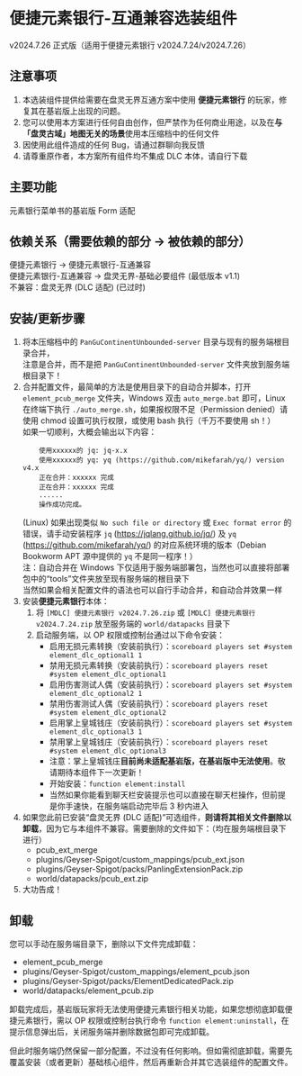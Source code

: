 # 便捷元素银行-互通兼容选装组件
v2024.7.26 正式版（适用于便捷元素银行 v2024.7.24/v2024.7.26）

## 注意事项

1. 本选装组件提供给需要在盘灵无界互通方案中使用 **便捷元素银行** 的玩家，修复其在基岩版上出现的问题。
2. 您可以使用本方案进行任何自由创作，但严禁作为任何商业用途，以及在**与「盘灵古域」地图无关的场景**使用本压缩档中的任何文件
3. 因使用此组件造成的任何 Bug，请通过群聊向我反馈
4. 请尊重原作者，本方案所有组件均不集成 DLC 本体，请自行下载

## 主要功能

元素银行菜单书的基岩版 Form 适配

## 依赖关系（需要依赖的部分 -> 被依赖的部分）

便捷元素银行 -> 便捷元素银行-互通兼容  
便捷元素银行-互通兼容 -> 盘灵无界-基础必要组件 (最低版本 v1.1)  
不兼容：盘灵无界 (DLC 适配) (已过时)  

## 安装/更新步骤

1. 将本压缩档中的 `PanGuContinentUnbounded-server` 目录与现有的服务端根目录合并，  
	注意是合并，而不是把 `PanGuContinentUnbounded-server` 文件夹放到服务端根目录下！
2. 合并配置文件，最简单的方法是使用目录下的自动合并脚本，打开 `element_pcub_merge` 文件夹，Windows 双击 `auto_merge.bat` 即可，Linux 在终端下执行 `./auto_merge.sh`，如果报权限不足（Permission denied）请使用 chmod 设置可执行权限，或使用 bash 执行（千万不要使用 sh！）  
	如果一切顺利，大概会输出以下内容：  
	```
		使用xxxxxx的 jq: jq-x.x
		使用xxxxxx的 yq: yq (https://github.com/mikefarah/yq/) version v4.x
		正在合并：xxxxxx 完成
		正在合并：xxxxxx 完成
		......
		操作成功完成。
	```
	(Linux) 如果出现类似 `No such file or directory` 或 `Exec format error` 的错误，请手动安装程序 `jq` (https://jqlang.github.io/jq/) 及 `yq` (https://github.com/mikefarah/yq/) 的对应系统环境的版本（Debian Bookworm APT 源中提供的 `yq` 不是同一程序！）  
	注：自动合并在 Windows 下仅适用于服务端部署包，当然也可以直接将部署包中的“tools”文件夹放至现有服务端的根目录下  
	当然如果会相关配置文件的语法也可以自行手动合并，和自动合并效果一样
3. 安装**便捷元素银行**本体：
   1. 将 `[MDLC] 便捷元素银行 v2024.7.26.zip` 或 `[MDLC] 便捷元素银行 v2024.7.24.zip` 放至服务端的 `world/datapacks` 目录下
   2. 启动服务端，以 OP 权限或控制台通过以下命令安装：
      - 启用无损元素转换（安装前执行）：`scoreboard players set #system element_dlc_optional1 1`
      - 禁用无损元素转换（安装前执行）：`scoreboard players reset #system element_dlc_optional1`
      - 启用伤害测试人偶（安装前执行）：`scoreboard players set #system element_dlc_optional2 1`
      - 禁用伤害测试人偶（安装前执行）：`scoreboard players reset #system element_dlc_optional2`
      - 启用掌上皇城钱庄（安装前执行）：`scoreboard players set #system element_dlc_optional3 1`
      - 禁用掌上皇城钱庄（安装前执行）：`scoreboard players reset #system element_dlc_optional3`
      - 注意：掌上皇城钱庄**目前尚未适配基岩版，在基岩版中无法使用**。敬请期待本组件下一次更新！
      - 开始安装：`function element:install`
      - 当然如果你能看到聊天栏安装提示也可以直接在聊天栏操作，但前提是你手速快，在服务端启动完毕后 3 秒内进入
4. 如果您此前已安装“盘灵无界 (DLC 适配)”可选组件，**则请将其相关文件删除以卸载**，因为它与本组件不兼容。需要删除的文件如下：（均在服务端根目录下进行）
   - pcub_ext_merge
   - plugins/Geyser-Spigot/custom_mappings/pcub_ext.json
   - plugins/Geyser-Spigot/packs/PanlingExtensionPack.zip
   - world/datapacks/pcub_ext.zip
5. 大功告成！

## 卸载

您可以手动在服务端目录下，删除以下文件完成卸载：
- element_pcub_merge
- plugins/Geyser-Spigot/custom_mappings/element_pcub.json
- plugins/Geyser-Spigot/packs/ElementDedicatedPack.zip
- world/datapacks/element_pcub.zip

卸载完成后，基岩版玩家将无法使用便捷元素银行相关功能，如果您想彻底卸载便捷元素银行，需以 OP 权限或控制台执行命令 `function element:uninstall`，在提示信息弹出后，关闭服务端并删除数据包即可完成卸载。

但此时服务端仍然保留一部分配置，不过没有任何影响。但如需彻底卸载，需要先覆盖安装（或者更新）基础核心组件，然后再重新合并其它选装组件的配置文件。